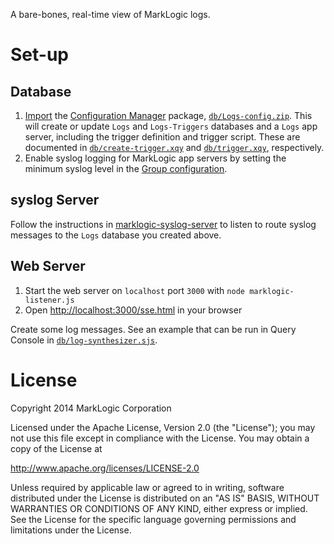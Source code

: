 A bare-bones, real-time view of MarkLogic logs.

# Set-up
## Database
1. [Import](http://docs.marklogic.com/guide/admin/config_manager#id_38038) the [Configuration Manager](http://localhost:8002/nav/?type=databases) package, [`db/Logs-config.zip`](db/Logs-config.zip). This will create or update `Logs` and `Logs-Triggers` databases and a `Logs` app server, including the trigger definition and trigger script. These are documented in [`db/create-trigger.xqy`](db/create-trigger.xqy) and [`db/trigger.xqy`](db/trigger.xqy), respectively.
2. Enable syslog logging for MarkLogic app servers by setting the minimum syslog level in the [Group configuration](http://docs.marklogic.com/guide/admin/groups#id_90097).

## syslog Server
Follow the instructions in [marklogic-syslog-server](https://github.com/jmakeig/marklogic-syslog-server) to listen to route syslog messages to the `Logs` database you created above.

## Web Server
1. Start the web server on `localhost` port `3000` with `node marklogic-listener.js`
1. Open [http://localhost:3000/sse.html](http://localhost:3000/sse.html) in your browser

Create some log messages. See an example that can be run in Query Console in [`db/log-synthesizer.sjs`](db/log-synthesizer.sjs).

# License
Copyright 2014 MarkLogic Corporation

Licensed under the Apache License, Version 2.0 (the "License");
you may not use this file except in compliance with the License.
You may obtain a copy of the License at

   http://www.apache.org/licenses/LICENSE-2.0

Unless required by applicable law or agreed to in writing, software
distributed under the License is distributed on an "AS IS" BASIS,
WITHOUT WARRANTIES OR CONDITIONS OF ANY KIND, either express or implied.
See the License for the specific language governing permissions and
limitations under the License.